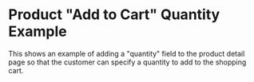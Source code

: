 ﻿Product "Add to Cart" Quantity Example
======================================
This shows an example of adding a "quantity" field to the product detail page so that the customer can specify a quantity to add to the shopping cart.